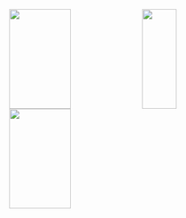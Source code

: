 
  <a href="https://github.com/thaistrindad">
  <img height="180em" width='47%' align="left" src="https://github-readme-stats.vercel.app/api?username=thaistrindad&show_icons=true&theme=radical"/>
  <img height="180em" width='35%' align="left" src="https://github-readme-stats.vercel.app/api/top-langs/?username=thaistrindad&show_icons=true&theme=radical"/>
  <img height="180em" width='47%' src= 'http://github-readme-streak-stats.herokuapp.com?user=thaistrindad&theme=radical&border_radius=4.2&locale=pt-         br&date_format=j%20M%5B%20Y%5D'/>
